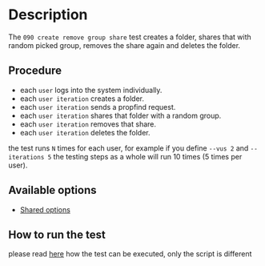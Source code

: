 # Description

The `090 create remove group share` test creates a folder, shares that with random picked group, removes the share again and deletes the folder.


## Procedure

* each `user` logs into the system individually.
* each `user iteration` creates a folder.
* each `user iteration` sends a propfind request.
* each `user iteration` shares that folder with a random group.
* each `user iteration` removes that share.
* each `user iteration` deletes the folder.

the test runs `N` times for each user, for example if you define `--vus 2` and `--iterations 5`
the testing steps as a whole will run 10 times (5 times per user).


## Available options

* [Shared options](/k6-tests/src/values/env)


## How to run the test

please read [here](/k6-tests/docs/run) how the test can be executed, only the script is different

